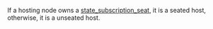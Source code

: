 If a hosting node owns a [state_subscription_seat](state_subscription_seat.md), it is a seated host, otherwise, it is a unseated host.
